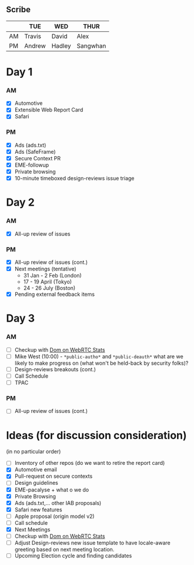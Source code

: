 ## Scribe

|     | TUE    | WED    | THUR     |
| --- | ------ | ------ | -------- |
| AM  | Travis | David  | Alex     |
| PM  | Andrew | Hadley | Sangwhan |


# Day 1
### AM

 - [x] Automotive
 - [x] Extensible Web Report Card 
 - [x] Safari
### PM
 - [x] Ads (ads.txt)
 - [x] Ads (SafeFrame)
 - [x] Secure Context PR
 - [x] EME-followup
 - [x] Private browsing
 - [x] 10-minute timeboxed design-reviews issue triage

# Day 2
### AM
 - [x] All-up review of issues
### PM
 - [x] All-up review of issues (cont.)
 - [x] Next meetings (tentative)
    * 31 Jan - 2 Feb (London)
    * 17 - 19 April (Tokyo)
    * 24 - 26 July (Boston)
 - [x] Pending external feedback items

# Day 3
### AM
 - [ ] Checkup with [Dom on WebRTC Stats](https://github.com/w3ctag/design-reviews/issues/148)
 - [ ] Mike West (10:00) - `*public-autho*` and `*public-deauth*` what are we likely to make progress on (what won't be held-back by security folks)?
 - [ ] Design-reviews breakouts (cont.)
 - [ ] Call Schedule
 - [ ] TPAC
### PM
 - [ ] All-up review of issues (cont.)

# Ideas (for discussion consideration)
(in no particular order)
- [ ] Inventory of other repos (do we want to retire the report card)
- [x] Automotive email
- [x] Pull-request on secure contexts
- [ ] Design guidelines
- [x] EME-pacalyse + what o we do
- [x] Private Browsing
- [x] Ads (ads.txt,... other IAB proposals)
- [x] Safari new features
- [ ] Apple proposal (origin model v2)
- [ ] Call schedule
- [x] Next Meetings
- [ ] Checkup with [Dom on WebRTC Stats](https://github.com/w3ctag/design-reviews/issues/148)
- [ ] Adjust Design-reviews new issue template to have locale-aware greeting based on next meeting location.
- [ ] Upcoming Election cycle and finding candidates
